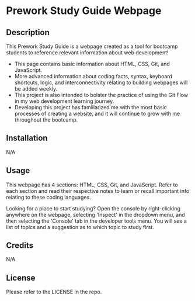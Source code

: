 # Prework Study Guide Webpage

## Description

This Prework Study Guide is a webpage created as a tool for bootcamp students to reference relevant information about web development!

- This page contains basic information about HTML, CSS, Git, and JavaScript. 
- More advanced information about coding facts, syntax, keyboard shortcuts, logic, and interconnectivity relating to building webpages will be added weekly.
- This project is also intended to bolster the practice of using the Git Flow in my web development learning journey. 
- Developing this project has familiarized me with the most basic processes of creating a website, and it will continue to grow with me throughout the bootcamp.

## Installation

N/A

## Usage

This webpage has 4 sections: HTML, CSS, Git, and JavaScript. Refer to each section and read their respective notes to learn or recall important info relating to these coding languages.

Looking for a place to start studying? Open the console by right-clicking anywhere on the webpage, selecting 'Inspect' in the dropdown menu, and then selecting the 'Console' tab in the developer tools menu. You will see a list of topics and a suggestion as to which topic to study first. 

## Credits

N/A

## License

Please refer to the LICENSE in the repo.


